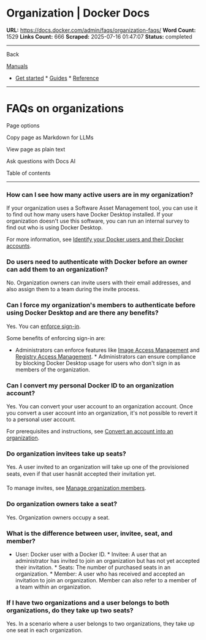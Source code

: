 # Organization | Docker Docs

**URL:** https://docs.docker.com/admin/faqs/organization-faqs/
**Word Count:** 1529
**Links Count:** 666
**Scraped:** 2025-07-16 01:47:07
**Status:** completed

---

Back

[Manuals](https://docs.docker.com/manuals/)

  * [Get started](https://docs.docker.com/get-started/)   * [Guides](https://docs.docker.com/guides/)   * [Reference](https://docs.docker.com/reference/)

* * *

# FAQs on organizations

Page options

Copy page as Markdown for LLMs

View page as plain text

Ask questions with Docs AI

Table of contents

* * *

### How can I see how many active users are in my organization?

If your organization uses a Software Asset Management tool, you can use it to find out how many users have Docker Desktop installed. If your organization doesn't use this software, you can run an internal survey to find out who is using Docker Desktop.

For more information, see [Identify your Docker users and their Docker accounts](https://docs.docker.com/admin/organization/onboard/#step-1-identify-your-docker-users-and-their-docker-accounts).

### Do users need to authenticate with Docker before an owner can add them to an organization?

No. Organization owners can invite users with their email addresses, and also assign them to a team during the invite process.

### Can I force my organization's members to authenticate before using Docker Desktop and are there any benefits?

Yes. You can [enforce sign-in](https://docs.docker.com/enterprise/security/enforce-sign-in/).

Some benefits of enforcing sign-in are:

  * Administrators can enforce features like [Image Access Management](https://docs.docker.com/enterprise/security/hardened-desktop/image-access-management/) and [Registry Access Management](https://docs.docker.com/enterprise/security/hardened-desktop/registry-access-management/).   * Administrators can ensure compliance by blocking Docker Desktop usage for users who don't sign in as members of the organization.

### Can I convert my personal Docker ID to an organization account?

Yes. You can convert your user account to an organization account. Once you convert a user account into an organization, it's not possible to revert it to a personal user account.

For prerequisites and instructions, see [Convert an account into an organization](https://docs.docker.com/admin/organization/convert-account/).

### Do organization invitees take up seats?

Yes. A user invited to an organization will take up one of the provisioned seats, even if that user hasnât accepted their invitation yet.

To manage invites, see [Manage organization members](https://docs.docker.com/admin/organization/members/).

### Do organization owners take a seat?

Yes. Organization owners occupy a seat.

### What is the difference between user, invitee, seat, and member?

  * User: Docker user with a Docker ID.   * Invitee: A user that an administrator has invited to join an organization but has not yet accepted their invitation.   * Seats: The number of purchased seats in an organization.   * Member: A user who has received and accepted an invitation to join an organization. Member can also refer to a member of a team within an organization.

### If I have two organizations and a user belongs to both organizations, do they take up two seats?

Yes. In a scenario where a user belongs to two organizations, they take up one seat in each organization.